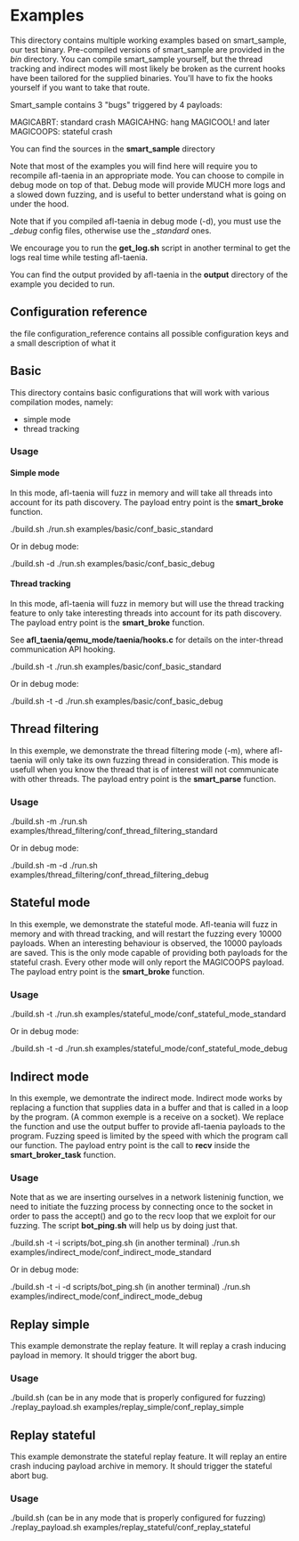 # Examples

This directory contains multiple working examples based on smart_sample, our test binary. Pre-compiled versions of smart_sample are provided in the *bin* directory. You can compile smart_sample yourself, but the thread tracking and indirect modes will most likely be broken as the current hooks have been tailored for the supplied binaries. You'll have to fix the hooks yourself if you want to take that route.

Smart_sample contains 3 "bugs" triggered by 4 payloads:

MAGICABRT: standard crash
MAGICAHNG: hang
MAGICOOL! and later MAGICOOPS: stateful crash

You can find the sources in the **smart_sample** directory

Note that most of the examples you will find here will require you to recompile afl-taenia in an appropriate mode. You can choose to compile in debug mode on top of that. Debug mode will provide MUCH more logs and a slowed down fuzzing, and is useful to better understand what is going on under the hood.

Note that if you compiled afl-taenia in debug mode (-d), you must use the *_debug* config files, otherwise use the *_standard* ones.

We encourage you to run the **get_log.sh** script in another terminal to get the logs real time while testing afl-taenia.

You can find the output provided by afl-taenia in the **output** directory of the example you decided to run.

## Configuration reference

the file configuration_reference contains all possible configuration keys and a small description of what it

## Basic

This directory contains basic configurations that will work with various compilation modes, namely:

- simple mode
- thread tracking

### Usage

#### Simple mode

In this mode, afl-taenia will fuzz in memory and will take all threads into account for its path discovery. The payload entry point is the **smart_broke** function.

./build.sh
./run.sh examples/basic/conf_basic_standard

Or in debug mode:

./build.sh -d
./run.sh examples/basic/conf_basic_debug

#### Thread tracking

In this mode, afl-taenia will fuzz in memory but will use the thread tracking feature to only take interesting threads into account for its path discovery. The payload entry point is the **smart_broke** function.

See **afl_taenia/qemu_mode/taenia/hooks.c** for details on the inter-thread communication API hooking. 

./build.sh -t
./run.sh examples/basic/conf_basic_standard

Or in debug mode:

./build.sh -t -d
./run.sh examples/basic/conf_basic_debug

## Thread filtering

In this exemple, we demonstrate the thread filtering mode (-m), where afl-taenia will only take its own fuzzing thread in consideration. This mode is usefull when you know the thread that is of interest will not communicate with other threads. The payload entry point is the **smart_parse** function.

### Usage

./build.sh -m
./run.sh examples/thread_filtering/conf_thread_filtering_standard

Or in debug mode:

./build.sh -m -d
./run.sh examples/thread_filtering/conf_thread_filtering_debug

## Stateful mode

In this exemple, we demonstrate the stateful mode. Afl-teania will fuzz in memory and with thread tracking, and will restart the fuzzing every 10000 payloads. When an interesting behaviour is observed, the 10000 payloads are saved. This is the only mode capable of providing both payloads for the stateful crash. Every other mode will only report the MAGICOOPS payload. The payload entry point is the **smart_broke** function.

### Usage

./build.sh -t
./run.sh examples/stateful_mode/conf_stateful_mode_standard

Or in debug mode:

./build.sh -t -d
./run.sh examples/stateful_mode/conf_stateful_mode_debug

## Indirect mode

In this exemple, we demontrate the indirect mode. Indirect mode works by replacing a function that supplies data in a buffer and that is called in a loop by the program. (A common exemple is a receive on a socket). We replace the function and use the output buffer to provide afl-taenia payloads to the program. Fuzzing speed is limited by the speed with which the program call our function. The payload entry point is the call to **recv** inside the **smart_broker_task** function.

### Usage

Note that as we are inserting ourselves in a network listeninig function, we need to initiate the fuzzing process by connecting once to the socket in order to pass the accept() and go to the recv loop that we exploit for our fuzzing. The script **bot_ping.sh** will help us by doing just that.

./build.sh -t -i
scripts/bot_ping.sh (in another terminal)
./run.sh examples/indirect_mode/conf_indirect_mode_standard

Or in debug mode:

./build.sh -t -i -d
scripts/bot_ping.sh (in another terminal)
./run.sh examples/indirect_mode/conf_indirect_mode_debug

## Replay simple

This example demonstrate the replay feature. It will replay a crash inducing payload in memory. It should trigger the abort bug.

### Usage

./build.sh (can be in any mode that is properly configured for fuzzing)
./replay_payload.sh examples/replay_simple/conf_replay_simple

## Replay stateful

This example demonstrate the stateful replay feature. It will replay an entire crash inducing payload archive in memory. It should trigger the stateful abort bug.

### Usage

./build.sh (can be in any mode that is properly configured for fuzzing)
./replay_payload.sh examples/replay_stateful/conf_replay_stateful
